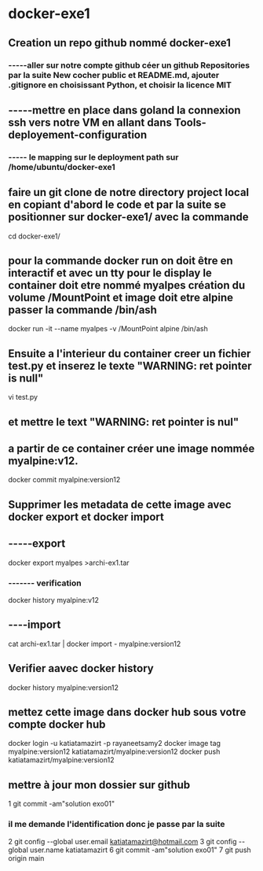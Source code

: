 # docker-exe1
## Creation un repo github nommé **docker-exe1** 
### -----aller sur notre compte github céer un github Repositories par la suite New cocher public et README.md, ajouter .gitignore en choisissant Python, et choisir la licence MIT
## -----mettre en place dans goland la connexion ssh vers notre VM en allant dans Tools-deployement-configuration
### ----- le mapping sur le deployment path sur /home/ubuntu/docker-exe1
## faire un git clone de notre directory project local en copiant d'abord le code et par la suite se positionner sur docker-exe1/ avec la commande
cd docker-exe1/
## pour la commande docker run on doit être en interactif et avec un tty pour le display le container doit etre nommé **myalpes** création du volume /MountPoint et image doit etre alpine passer la commande /bin/ash 
docker run -it --name myalpes -v /MountPoint alpine /bin/ash
## Ensuite a l'interieur du container creer un fichier test.py et inserez le texte "WARNING: ret pointer is null"
vi test.py 
## et mettre le text "WARNING: ret pointer is nul"
## a partir de ce container créer une image nommée  myalpine:v12.
docker commit myalpine:version12
## Supprimer les metadata de cette image avec docker export et docker import
## -----export
docker export myalpes >archi-ex1.tar
### ------- verification
docker history myalpine:v12
## ----import
cat archi-ex1.tar | docker import - myalpine:version12
## Verifier aavec docker history 
docker history myalpine:version12

## mettez cette image dans docker hub sous votre compte docker hub
docker login -u katiatamazirt -p rayaneetsamy2
docker image tag myalpine:version12 katiatamazirt/myalpine:version12
docker push katiatamazirt/myalpine:version12
## mettre à jour mon dossier sur github
1 git commit -am"solution exo01"
### il me demande l'identification donc je passe par la suite
2 git config --global user.email katiatamazirt@hotmail.com
3 git config --global user.name katiatamazirt
6 git commit -am"solution exo01"
7 git push origin main

